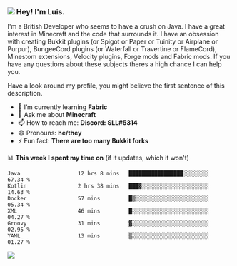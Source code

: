 <h3 style="margin: auto;"><img src="https://avatars.githubusercontent.com/u/39528861?s=48&v=4" ></img> Hey! I'm Luis.</h3>

I'm a British Developer who seems to have a crush on Java. I have a great interest in Minecraft and the code that surrounds it. I have an obsession with creating Bukkit plugins (or Spigot or Paper or Tuinity or Airplane or Purpur), BungeeCord plugins (or Waterfall or Travertine or FlameCord), Minestom extensions, Velocity plugins, Forge mods and Fabric mods. If you have any questions about these subjects theres a high chance I can help you.
  
Have a look around my profile, you might believe the first sentence of this description.

- 🌱 I’m currently learning **Fabric**
- 💬 Ask me about **Minecraft**
- 📫 How to reach me: **Discord: SLL#5314**
- 😄 Pronouns: **he/they**
- ⚡ Fun fact: **There are too many Bukkit forks**

📊 **This week I spent my time on** (if it updates, which it won't)
<!--START_SECTION:waka-->

```text
Java                  12 hrs 8 mins   █████████████████░░░░░░░░   67.34 %
Kotlin                2 hrs 38 mins   ███▓░░░░░░░░░░░░░░░░░░░░░   14.63 %
Docker                57 mins         █▒░░░░░░░░░░░░░░░░░░░░░░░   05.34 %
XML                   46 mins         █░░░░░░░░░░░░░░░░░░░░░░░░   04.27 %
Groovy                31 mins         ▓░░░░░░░░░░░░░░░░░░░░░░░░   02.95 %
YAML                  13 mins         ▒░░░░░░░░░░░░░░░░░░░░░░░░   01.27 %
```

<!--END_SECTION:waka-->

<a href="https://sllcoding.dev"><img src="https://github-readme-stats.vercel.app/api?username=SLLCoding&show_icons=true&theme=great-gatsby" /></a>
